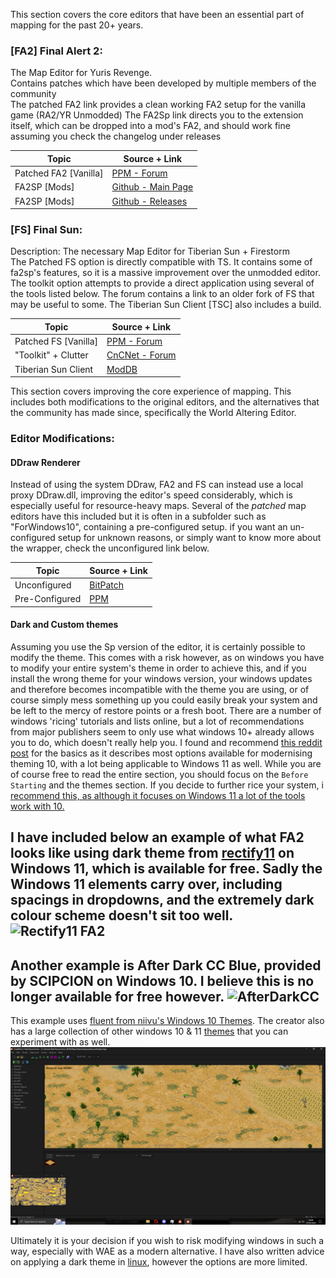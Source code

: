 This section covers the core editors that have been an essential part of mapping for the past 20+ years. 

### [FA2] Final Alert 2:

The Map Editor for Yuris Revenge. <br />
Contains patches which have been developed by multiple members of the community <br />
The patched FA2 link provides a clean working FA2 setup for the vanilla game (RA2/YR Unmodded)
The FA2Sp link directs you to the extension itself, which can be dropped into a mod's FA2, and should work fine assuming you check the changelog under releases <br />

| Topic | Source + Link |
| ------------ | ------------- |
| Patched FA2 [Vanilla] | [PPM - Forum](https://ppmforums.com/topic-47342/final-alert-2-yr-v102-patches/) |
| FA2SP [Mods] | [Github - Main Page](https://github.com/secsome/FA2sp)|
| FA2SP [Mods] | [Github - Releases](https://github.com/secsome/FA2sp/releases)|

### [FS] Final Sun:

Description: The necessary Map Editor for Tiberian Sun + Firestorm <br />
The Patched FS option is directly compatible with TS. It contains some of fa2sp's features, so it is a massive improvement over the unmodded editor.
The toolkit option attempts to provide a direct application using several of the tools listed below. The forum contains a link to an older fork of FS that may be useful to some.
The Tiberian Sun Client [TSC] also includes a build.

| Topic | Source + Link |
| ------------ | ------------- |
| Patched FS [Vanilla] | [PPM - Forum](https://ppmforums.com/topic-47355/finalsun-101-patches/) |
| "Toolkit" + Clutter | [CnCNet - Forum](https://forums.cncnet.org/topic/6720-final-sun-complete-fixed/) |
| Tiberian Sun Client | [ModDB](https://www.moddb.com/mods/tiberian-sun-client) |

This section covers improving the core experience of mapping. This includes both modifications to the original editors, and the alternatives that the community has made since, specifically the World Altering Editor.

### Editor Modifications:
#### DDraw Renderer

Instead of using the system DDraw, FA2 and FS can instead use a local proxy DDraw.dll, improving the editor's speed considerably, which is especially useful for resource-heavy maps.
Several of the *patched* map editors have this included but it is often in a subfolder such as  "ForWindows10", containing a pre-configured setup. if you want an un-configured setup for unknown reasons, or simply want to know more about the wrapper, check the unconfigured link below. 

| Topic | Source + Link |
| ------------ | ------------- |
| Unconfigured  |[BitPatch](http://bitpatch.com/ddwrapper.html)|
| Pre-Configured|[PPM](https://ppmforums.com/download.php?id=72031&sid=5b50cb3c1696d792adb195e4360b46fd)|

#### Dark and Custom themes

Assuming you use the Sp version of the editor, it is certainly possible to modify the theme. This comes with a risk however, as on windows you have to modify your entire system's theme in order to achieve this, and if you install the wrong theme for your windows version, your windows updates and therefore becomes incompatible with the theme you are using, or of course simply mess something up you could easily break your system and be left to the mercy of restore points or a fresh boot. There are a number of windows 'ricing' tutorials and lists online, but a lot of recommendations from major publishers seem to only use what windows 10+ already allows you to do, which doesn't really help you. I found and recommend [this reddit post](https://www.reddit.com/r/Windows10/comments/168y7dn/ultimate_simplified_guide_how_to_make_windows_10/) for the basics as it describes most options available for modernising theming 10, with a lot being applicable to Windows 11 as well. While you are of course free to read the entire section, you should focus on the `Before Starting` and the themes section.  If you decide to further rice your system, i [recommend this, as although it focuses on Windows 11 a lot of the tools work with 10.](https://github.com/twonth/winning-at-windows)

I have included below an example of what FA2 looks like using dark theme from [rectify11](https://rectify11.net) on Windows 11, which is available for free. Sadly the Windows 11 elements carry over, including spacings in dropdowns, and the extremely dark colour scheme doesn't sit too well.
![Rectify11 FA2](Assets/win11_themed.png)
---
Another example is After Dark CC Blue, provided by SCIPCION on Windows 10. I believe this is no longer available for free however.
![AfterDarkCC](Assets/after_dark_cc.png)
---
This example uses [fluent from niivu's Windows 10 Themes](https://github.com/niivu/Windows-10-themes). The creator also has a large collection of other windows 10 & 11 [themes](https://www.deviantart.com/niivu/gallery) that you can experiment with as well.
![Win10_Fluent](Assets/fluent.png)

Ultimately it is your decision if you wish to risk modifying windows in such a way, especially with WAE as a modern alternative. I have also written advice on applying a dark theme in [linux](linuxtools.md), however the options are more limited.
